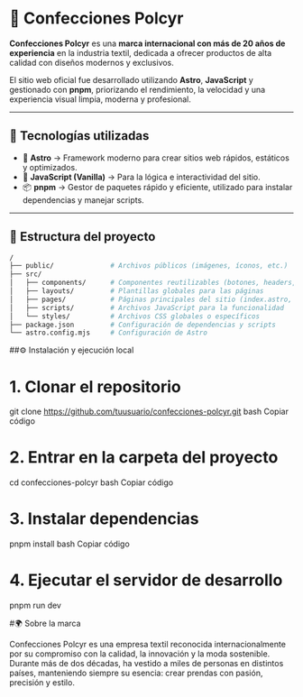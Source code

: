 # 👕 Confecciones Polcyr

**Confecciones Polcyr** es una **marca internacional con más de 20 años de experiencia** en la industria textil, dedicada a ofrecer productos de alta calidad con diseños modernos y exclusivos.  

El sitio web oficial fue desarrollado utilizando **Astro**, **JavaScript** y gestionado con **pnpm**, priorizando el rendimiento, la velocidad y una experiencia visual limpia, moderna y profesional.

---

## 🚀 Tecnologías utilizadas

- 🧩 **Astro** → Framework moderno para crear sitios web rápidos, estáticos y optimizados.  
- 💛 **JavaScript (Vanilla)** → Para la lógica e interactividad del sitio.  
- 📦 **pnpm** → Gestor de paquetes rápido y eficiente, utilizado para instalar dependencias y manejar scripts.

---

## 🧱 Estructura del proyecto

```bash
/
├── public/              # Archivos públicos (imágenes, íconos, etc.)
├── src/
│   ├── components/      # Componentes reutilizables (botones, headers, sliders, etc.)
│   ├── layouts/         # Plantillas globales para las páginas
│   ├── pages/           # Páginas principales del sitio (index.astro, nosotros.astro, etc.)
│   ├── scripts/         # Archivos JavaScript para la funcionalidad
│   └── styles/          # Archivos CSS globales o específicos
├── package.json         # Configuración de dependencias y scripts
└── astro.config.mjs     # Configuración de Astro
```
##⚙️ Instalación y ejecución local

# 1. Clonar el repositorio
git clone https://github.com/tuusuario/confecciones-polcyr.git
bash
Copiar código
# 2. Entrar en la carpeta del proyecto
cd confecciones-polcyr
bash
Copiar código
# 3. Instalar dependencias
pnpm install
bash
Copiar código
# 4. Ejecutar el servidor de desarrollo
pnpm run dev

#🌍 Sobre la marca

Confecciones Polcyr es una empresa textil reconocida internacionalmente por su compromiso con la calidad, la innovación y la moda sostenible.
Durante más de dos décadas, ha vestido a miles de personas en distintos países, manteniendo siempre su esencia: crear prendas con pasión, precisión y estilo.

